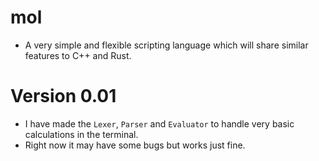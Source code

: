 # mol

* A very simple and flexible scripting language which will share similar features to C++ and Rust.

# Version 0.01

* I have made the `Lexer`, `Parser` and `Evaluator` to handle very basic calculations in the terminal.
* Right now it may have some bugs but works just fine.
